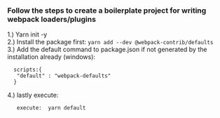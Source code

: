  ### Follow the steps to create a boilerplate project for writing webpack loaders/plugins
 
 1.) Yarn init -y <br/>
  2.) Install the package first: ```yarn add --dev @webpack-contrib/defaults``` <br/>
  3.) Add the default command to package.json if not generated by the installation already (windows):<br/>
```
  scripts:{
   "default" : "webpack-defaults"
  }
```  

4.) lastly execute:
```
   execute:  yarn default
```   
